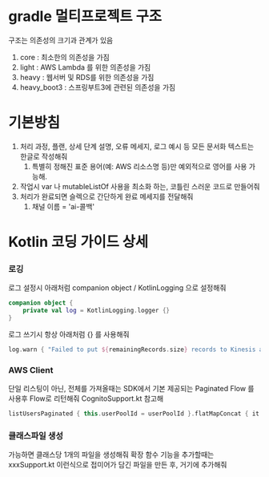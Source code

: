 # gradle 멀티프로젝트 구조
구조는 의존성의 크기과 관계가 있음

1. core : 최소한의 의존성을 가짐
2. light : AWS Lambda 를 위한 의존성을 가짐
3. heavy : 웹서버 및 RDS를 위한 의존성을 가짐
4. heavy_boot3 : 스프링부트3에 관련된 의존성을 가짐

# 기본방침
1. 처리 과정, 플랜, 상세 단계 설명, 오류 메세지, 로그 예시 등 모든 문서화 텍스트는 한글로 작성해줘
    1. 특별히 정해진 표준 용어(예: AWS 리소스명 등)만 예외적으로 영어를 사용 가능해.
2. 작업시 var 나 mutableListOf 사용을 최소화 하는, 코틀린 스러운 코드로 만들어줘
3. 처리가 완료되면 슬렉으로 간단하게 완료 메세지를 전달해줘
    1. 채널 이름 = 'ai-콜백'

# Kotlin 코딩 가이드 상세

### 로깅
로그 설정시 아래처럼 companion object / KotlinLogging 으로 설정해줘

```kotlin
companion object {
    private val log = KotlinLogging.logger {}
}
```

로그 쓰기시 항상 아래처럼 {} 를 사용해줘

```kotlin
log.warn { "Failed to put ${remainingRecords.size} records to Kinesis after $maxRetries retries." }
```

### AWS Client
단일 리스팅이 아닌, 전체를 가져올때는 SDK에서 기본 제공되는 Paginated Flow 를 사용후 Flow로 리턴해줘
CognitoSupport.kt 참고해
```kotlin
listUsersPaginated { this.userPoolId = userPoolId }.flatMapConcat { it.users!!.asFlow() }
```

### 클래스파일 생성

가능하면 클래스당 1개의 파일을 생성해줘
확장 함수 기능을 추가할때는 xxxSupport.kt 이런식으로 접미어가 담긴 파일을 만든 후, 거기에 추가해줘

